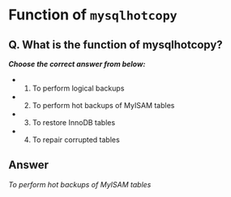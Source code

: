 # Function of `mysqlhotcopy`

## Q. What is the function of mysqlhotcopy?

***Choose the correct answer from below:***

  - 1. To perform logical backups

  - 2. To perform hot backups of MyISAM tables

  - 3. To restore InnoDB tables

  - 4. To repair corrupted tables


## Answer
*To perform hot backups of MyISAM tables*
